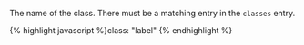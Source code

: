 <p class="b30" markdown="1">
The name of the class. There must be a matching entry in the <code>classes</code> entry.
</p>
{% highlight javascript %}class: "label"
{% endhighlight %}